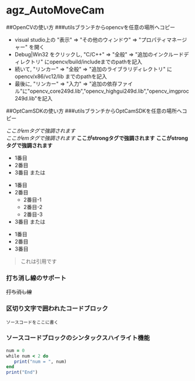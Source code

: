 # agz_AutoMoveCam

##OpenCVの使い方
###utilsブランチからopencvを任意の場所へコピー
* visual studio上の "表示" ⇒ "その他のウィンドウ" ⇒ "プロパティマネージャー" を開く
* Debug|Win32 をクリックし, "C/C++" ⇒ "全般" ⇒ "追加のインクルードディレクトリ" にopencv/build/includeまでのpathを記入
* 続いて, "リンカー" ⇒ "全般" ⇒ "追加のライブラリディレクトリ" にopencv/x86/vc12/lib までのpathを記入
* 最後に, "リンカー" ⇒ "入力" ⇒ "追加の依存ファイル"に"opencv_core249d.lib","opencv_highgui249d.lib","opencv_imgproc249d.lib"を記入

##OptCamSDKの使い方
###utilsブランチからOptCamSDKを任意の場所へコピー

*ここがemタグで強調されます*  
_ここがemタグで強調されます_
**ここがstrongタグで強調されます**
__ここがstrongタグで強調されます__


* 1番目
* 2番目
* 3番目
または
+ 1番目
+ 2番目
    + 2番目-1
    + 2番目-2
    + 2番目-3
+ 3番目
または
- 1番目
- 2番目
- 3番目

> これは引用です


### 打ち消し線のサポート
~~打ち消し線~~

### 区切り文字で囲われたコードブロック

```
ソースコードをここに書く
```

### ソースコードブロックのシンタックスハイライト機能

```rb
num = 0
while num < 2 do
   print("num = ", num)
end
print("End")
```
